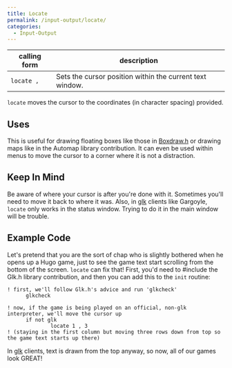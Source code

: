 ```yaml
---
title: Locate
permalink: /input-output/locate/
categories: 
  - Input-Output
---
```



| calling form               | description                                              |
|----------------------------|----------------------------------------------------------|
| `locate `<column>`, `<row> | Sets the cursor position within the current text window. |

`locate` moves the cursor to the coordinates (in character spacing)
provided.

## Uses

This is useful for drawing floating boxes like those in
[Boxdraw.h](contributions/boxdraw.h/) or drawing maps like in the Automap
library contribution. It can even be used within
menus to move the cursor to a corner where it is not
a distraction.

## Keep In Mind

Be aware of where your cursor is after you're done with it. Sometimes
you'll need to move it back to where it was. Also, in
[glk](definitions/glk/) clients like Gargoyle, `locate` only works in the
status window. Trying to do it in the main window will be trouble.

## Example Code

Let's pretend that you are the sort of chap who is slightly bothered
when he opens up a Hugo game, just to see the game text start scrolling
from the bottom of the screen. `locate` can fix that! First, you'd need
to \#include the Glk.h library contribution, and
then you can add this to the `init` routine:


    ! first, we'll follow Glk.h's advice and run 'glkcheck'
          glkcheck

    ! now, if the game is being played on an official, non-glk interpreter, we'll move the cursor up
          if not glk
                  locate 1 , 3
    ! (staying in the first column but moving three rows down from top so the game text starts up there)

In [glk](definitions/glk/) clients, text is drawn from the top anyway, so
now, all of our games look GREAT!
